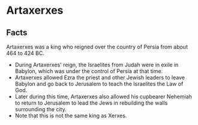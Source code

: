 # Artaxerxes

## Facts

Artaxerxes was a king who reigned over the country of Persia from about 464 to 424 BC. 

* During Artaxerxes' reign, the Israelites from Judah were in exile in Babylon, which was under the control of Persia at that time.
* Artaxerxes allowed Ezra the priest and other Jewish leaders to leave Babylon and go back to Jerusalem to teach the Israelites the Law of God.
* Later during this time, Artaxerxes also allowed his cupbearer Nehemiah to return to Jerusalem to lead the Jews in rebuilding the walls surrounding the city.
* Note that this is not the same king as Xerxes.
